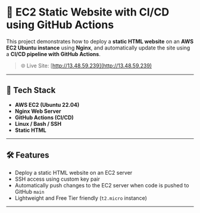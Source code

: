 # 🚀 EC2 Static Website with CI/CD using GitHub Actions

This project demonstrates how to deploy a **static HTML website** on an **AWS EC2 Ubuntu instance** using **Nginx**, and automatically update the site using a **CI/CD pipeline with GitHub Actions**.

> 🌐 Live Site: [http://13.48.59.239](http://13.48.59.239)

---

## 🧰 Tech Stack

- **AWS EC2 (Ubuntu 22.04)**
- **Nginx Web Server**
- **GitHub Actions (CI/CD)**
- **Linux / Bash / SSH**
- **Static HTML**

---

## 🛠️ Features

- Deploy a static HTML website on an EC2 server
- SSH access using custom key pair
- Automatically push changes to the EC2 server when code is pushed to GitHub `main`
- Lightweight and Free Tier friendly (`t2.micro` instance)

---

